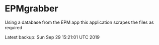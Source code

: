 # EPMgrabber
Using a database from the EPM app this application scrapes the files as required


Latest backup: Sun Sep 29 15:21:01 UTC 2019
